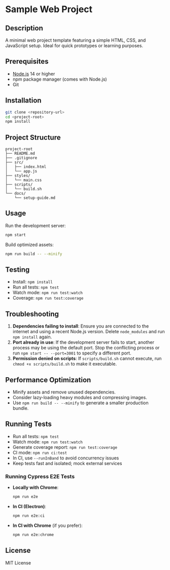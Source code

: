 # Sample Web Project

## Description
A minimal web project template featuring a simple HTML, CSS, and JavaScript setup. Ideal for quick prototypes or learning purposes.

## Prerequisites
- [Node.js](https://nodejs.org/) 14 or higher
- npm package manager (comes with Node.js)
- Git

## Installation
```bash
git clone <repository-url>
cd <project-root>
npm install
```

## Project Structure
```
project-root
├── README.md
├── .gitignore
├── src/
│   ├── index.html
│   └── app.js
├── styles/
│   └── main.css
├── scripts/
│   └── build.sh
└── docs/
    └── setup-guide.md
```

## Usage
Run the development server:
```bash
npm start
```
Build optimized assets:
```bash
npm run build -- --minify
```

## Testing
- Install: `npm install`
- Run all tests: `npm test`
- Watch mode: `npm run test:watch`
- Coverage: `npm run test:coverage`

## Troubleshooting
1. **Dependencies failing to install**: Ensure you are connected to the internet and using a recent Node.js version. Delete `node_modules` and run `npm install` again.
2. **Port already in use**: If the development server fails to start, another process may be using the default port. Stop the conflicting process or run `npm start -- --port=3001` to specify a different port.
3. **Permission denied on scripts**: If `scripts/build.sh` cannot execute, run `chmod +x scripts/build.sh` to make it executable.

## Performance Optimization
- Minify assets and remove unused dependencies.
- Consider lazy-loading heavy modules and compressing images.
- Use `npm run build -- --minify` to generate a smaller production bundle.

## Running Tests
- Run all tests: `npm test`
- Watch mode: `npm run test:watch`
- Generate coverage report: `npm run test:coverage`
- CI mode: `npm run ci:test`
- In CI, use `--runInBand` to avoid concurrency issues
- Keep tests fast and isolated; mock external services

### Running Cypress E2E Tests
- **Locally with Chrome**:
  ```bash
  npm run e2e
  ```
- **In CI (Electron)**:
  ```bash
  npm run e2e:ci
  ```
- **In CI with Chrome** (if you prefer):
  ```bash
  npm run e2e:chrome
  ```

## License
MIT License
